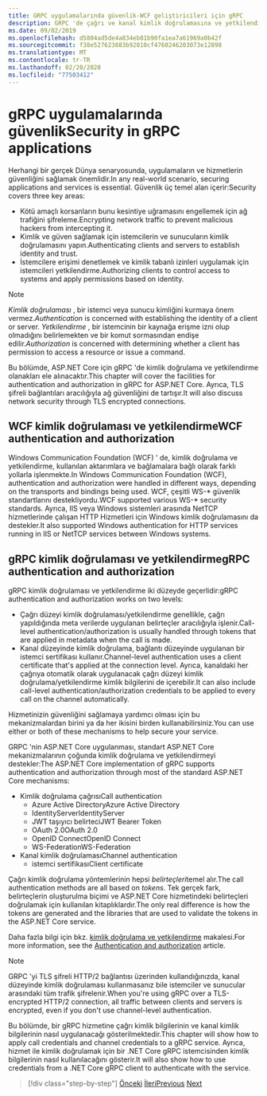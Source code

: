 ```yaml
---
title: GRPC uygulamalarında güvenlik-WCF geliştiricileri için gRPC
description: GRPC 'de çağrı ve kanal kimlik doğrulamasına ve yetkilendirmeye genel bakış.
ms.date: 09/02/2019
ms.openlocfilehash: d5804ad5de4a834eb81b90fa1ea7a61969a0b42f
ms.sourcegitcommit: f38e527623883b92010cf4760246203073e12898
ms.translationtype: MT
ms.contentlocale: tr-TR
ms.lasthandoff: 02/20/2020
ms.locfileid: "77503412"
---
```

# <a name="security-in-grpc-applications"></a><span data-ttu-id="4d656-103">gRPC uygulamalarında güvenlik</span><span class="sxs-lookup"><span data-stu-id="4d656-103">Security in gRPC applications</span></span>

<span data-ttu-id="4d656-104">Herhangi bir gerçek Dünya senaryosunda, uygulamaların ve hizmetlerin güvenliğini sağlamak önemlidir.</span><span class="sxs-lookup"><span data-stu-id="4d656-104">In any real-world scenario, securing applications and services is essential.</span></span> <span data-ttu-id="4d656-105">Güvenlik üç temel alan içerir:</span><span class="sxs-lookup"><span data-stu-id="4d656-105">Security covers three key areas:</span></span> 

* <span data-ttu-id="4d656-106">Kötü amaçlı korsanların bunu kesintiye uğramasını engellemek için ağ trafiğini şifreleme.</span><span class="sxs-lookup"><span data-stu-id="4d656-106">Encrypting network traffic to prevent malicious hackers from intercepting it.</span></span>
* <span data-ttu-id="4d656-107">Kimlik ve güven sağlamak için istemcilerin ve sunucuların kimlik doğrulamasını yapın.</span><span class="sxs-lookup"><span data-stu-id="4d656-107">Authenticating clients and servers to establish identity and trust.</span></span>
* <span data-ttu-id="4d656-108">İstemcilere erişimi denetlemek ve kimlik tabanlı izinleri uygulamak için istemcileri yetkilendirme.</span><span class="sxs-lookup"><span data-stu-id="4d656-108">Authorizing clients to control access to systems and apply permissions based on identity.</span></span>

> [!NOTE]
> <span data-ttu-id="4d656-109">*Kimlik doğrulaması* , bir istemci veya sunucu kimliğini kurmaya önem vermez.</span><span class="sxs-lookup"><span data-stu-id="4d656-109">*Authentication* is concerned with establishing the identity of a client or server.</span></span> <span data-ttu-id="4d656-110">*Yetkilendirme* , bir istemcinin bir kaynağa erişme izni olup olmadığını belirlemekten ve bir komut sormasından endişe edilir.</span><span class="sxs-lookup"><span data-stu-id="4d656-110">*Authorization* is concerned with determining whether a client has permission to access a resource or issue a command.</span></span>

<span data-ttu-id="4d656-111">Bu bölümde, ASP.NET Core için gRPC 'de kimlik doğrulama ve yetkilendirme olanakları ele alınacaktır.</span><span class="sxs-lookup"><span data-stu-id="4d656-111">This chapter will cover the facilities for authentication and authorization in gRPC for ASP.NET Core.</span></span> <span data-ttu-id="4d656-112">Ayrıca, TLS şifreli bağlantıları aracılığıyla ağ güvenliğini de tartışır.</span><span class="sxs-lookup"><span data-stu-id="4d656-112">It will also discuss network security through TLS encrypted connections.</span></span>

## <a name="wcf-authentication-and-authorization"></a><span data-ttu-id="4d656-113">WCF kimlik doğrulaması ve yetkilendirme</span><span class="sxs-lookup"><span data-stu-id="4d656-113">WCF authentication and authorization</span></span>

<span data-ttu-id="4d656-114">Windows Communication Foundation (WCF) ' de, kimlik doğrulama ve yetkilendirme, kullanılan aktarımlara ve bağlamalara bağlı olarak farklı yollarla işlenmekte.</span><span class="sxs-lookup"><span data-stu-id="4d656-114">In Windows Communication Foundation (WCF), authentication and authorization were handled in different ways, depending on the transports and bindings being used.</span></span> <span data-ttu-id="4d656-115">WCF, çeşitli WS-\* güvenlik standartlarını destekliyordu.</span><span class="sxs-lookup"><span data-stu-id="4d656-115">WCF supported various WS-\* security standards.</span></span> <span data-ttu-id="4d656-116">Ayrıca, IIS veya Windows sistemleri arasında NetTCP hizmetlerinde çalışan HTTP Hizmetleri için Windows kimlik doğrulamasını da destekler.</span><span class="sxs-lookup"><span data-stu-id="4d656-116">It also supported Windows authentication for HTTP services running in IIS or NetTCP services between Windows systems.</span></span>

## <a name="grpc-authentication-and-authorization"></a><span data-ttu-id="4d656-117">gRPC kimlik doğrulaması ve yetkilendirme</span><span class="sxs-lookup"><span data-stu-id="4d656-117">gRPC authentication and authorization</span></span>

<span data-ttu-id="4d656-118">gRPC kimlik doğrulaması ve yetkilendirme iki düzeyde geçerlidir:</span><span class="sxs-lookup"><span data-stu-id="4d656-118">gRPC authentication and authorization works on two levels:</span></span>

* <span data-ttu-id="4d656-119">Çağrı düzeyi kimlik doğrulaması/yetkilendirme genellikle, çağrı yapıldığında meta verilerde uygulanan belirteçler aracılığıyla işlenir.</span><span class="sxs-lookup"><span data-stu-id="4d656-119">Call-level authentication/authorization is usually handled through tokens that are applied in metadata when the call is made.</span></span> 
* <span data-ttu-id="4d656-120">Kanal düzeyinde kimlik doğrulama, bağlantı düzeyinde uygulanan bir istemci sertifikası kullanır.</span><span class="sxs-lookup"><span data-stu-id="4d656-120">Channel-level authentication uses a client certificate that's applied at the connection level.</span></span> <span data-ttu-id="4d656-121">Ayrıca, kanaldaki her çağrıya otomatik olarak uygulanacak çağrı düzeyi kimlik doğrulama/yetkilendirme kimlik bilgilerini de içerebilir.</span><span class="sxs-lookup"><span data-stu-id="4d656-121">It can also include call-level authentication/authorization credentials to be applied to every call on the channel automatically.</span></span> 

<span data-ttu-id="4d656-122">Hizmetinizin güvenliğini sağlamaya yardımcı olması için bu mekanizmalardan birini ya da her ikisini birden kullanabilirsiniz.</span><span class="sxs-lookup"><span data-stu-id="4d656-122">You can use either or both of these mechanisms to help secure your service.</span></span>

<span data-ttu-id="4d656-123">GRPC 'nin ASP.NET Core uygulanması, standart ASP.NET Core mekanizmalarının çoğunda kimlik doğrulama ve yetkilendirmeyi destekler:</span><span class="sxs-lookup"><span data-stu-id="4d656-123">The ASP.NET Core implementation of gRPC supports authentication and authorization through most of the standard ASP.NET Core mechanisms:</span></span>

- <span data-ttu-id="4d656-124">Kimlik doğrulama çağrısı</span><span class="sxs-lookup"><span data-stu-id="4d656-124">Call authentication</span></span>
  - <span data-ttu-id="4d656-125">Azure Active Directory</span><span class="sxs-lookup"><span data-stu-id="4d656-125">Azure Active Directory</span></span>
  - <span data-ttu-id="4d656-126">IdentityServer</span><span class="sxs-lookup"><span data-stu-id="4d656-126">IdentityServer</span></span>
  - <span data-ttu-id="4d656-127">JWT taşıyıcı belirteci</span><span class="sxs-lookup"><span data-stu-id="4d656-127">JWT Bearer Token</span></span>
  - <span data-ttu-id="4d656-128">OAuth 2.0</span><span class="sxs-lookup"><span data-stu-id="4d656-128">OAuth 2.0</span></span>
  - <span data-ttu-id="4d656-129">OpenID Connect</span><span class="sxs-lookup"><span data-stu-id="4d656-129">OpenID Connect</span></span>
  - <span data-ttu-id="4d656-130">WS-Federation</span><span class="sxs-lookup"><span data-stu-id="4d656-130">WS-Federation</span></span>
- <span data-ttu-id="4d656-131">Kanal kimlik doğrulaması</span><span class="sxs-lookup"><span data-stu-id="4d656-131">Channel authentication</span></span>
  - <span data-ttu-id="4d656-132">istemci sertifikası</span><span class="sxs-lookup"><span data-stu-id="4d656-132">Client certificate</span></span>

<span data-ttu-id="4d656-133">Çağrı kimlik doğrulama yöntemlerinin hepsi *belirteçleri*temel alır.</span><span class="sxs-lookup"><span data-stu-id="4d656-133">The call authentication methods are all based on *tokens*.</span></span> <span data-ttu-id="4d656-134">Tek gerçek fark, belirteçlerin oluşturulma biçimi ve ASP.NET Core hizmetindeki belirteçleri doğrulamak için kullanılan kitaplıklardır.</span><span class="sxs-lookup"><span data-stu-id="4d656-134">The only real difference is how the tokens are generated and the libraries that are used to validate the tokens in the ASP.NET Core service.</span></span>

<span data-ttu-id="4d656-135">Daha fazla bilgi için bkz. [kimlik doğrulama ve yetkilendirme](/aspnet/core/grpc/authn-and-authz) makalesi.</span><span class="sxs-lookup"><span data-stu-id="4d656-135">For more information, see the [Authentication and authorization](/aspnet/core/grpc/authn-and-authz) article.</span></span>

> [!NOTE]
> <span data-ttu-id="4d656-136">GRPC 'yi TLS şifreli HTTP/2 bağlantısı üzerinden kullandığınızda, kanal düzeyinde kimlik doğrulaması kullanmasanız bile istemciler ve sunucular arasındaki tüm trafik şifrelenir.</span><span class="sxs-lookup"><span data-stu-id="4d656-136">When you're using gRPC over a TLS-encrypted HTTP/2 connection, all traffic between clients and servers is encrypted, even if you don't use channel-level authentication.</span></span>

<span data-ttu-id="4d656-137">Bu bölümde, bir gRPC hizmetine çağrı kimlik bilgilerinin ve kanal kimlik bilgilerinin nasıl uygulanacağı gösterilmektedir.</span><span class="sxs-lookup"><span data-stu-id="4d656-137">This chapter will show how to apply call credentials and channel credentials to a gRPC service.</span></span> <span data-ttu-id="4d656-138">Ayrıca, hizmet ile kimlik doğrulamak için bir .NET Core gRPC istemcisinden kimlik bilgilerinin nasıl kullanılacağını gösterir.</span><span class="sxs-lookup"><span data-stu-id="4d656-138">It will also show how to use credentials from a .NET Core gRPC client to authenticate with the service.</span></span>

>[!div class="step-by-step"]
><span data-ttu-id="4d656-139">[Önceki](client-libraries.md)
>[İleri](call-credentials.md)</span><span class="sxs-lookup"><span data-stu-id="4d656-139">[Previous](client-libraries.md)
[Next](call-credentials.md)</span></span>
